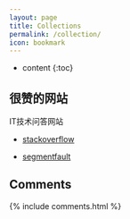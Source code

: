 ```yaml
---
layout: page
title: Collections
permalink: /collection/
icon: bookmark
---
```


* content
{:toc}

## 很赞的网站
IT技术问答网站

* [stackoverflow](http://stackoverflow.com/)

*  [segmentfault](https://segmentfault.com/)

## Comments

{% include comments.html %}
